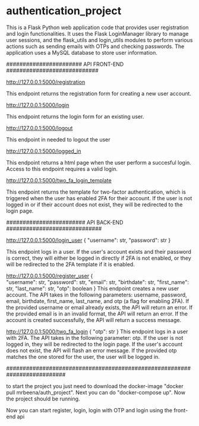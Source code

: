 # authentication_project


This is a Flask Python web application code that provides user registration and login functionalities. It uses the Flask LoginManager library to manage user sessions, and the flask_utils and login_utils modules to perform various actions such as sending emails with OTPs and checking passwords. The application uses a MySQL database to store user information.

####################### API FRONT-END ############################

http://127.0.0.1:5000/registration

This endpoint returns the registration form for creating a new user account.

http://127.0.0.1:5000/login

This endpoint returns the login form for an existing user.

http://127.0.0.1:5000/logout

This endpoint in needed to logout the user

http://127.0.0.1:5000/logged_in

This endpoint returns a html page when the user perform a succesful login. Access to this endpoint requires a valid login.

http://127.0.0.1:5000/two_fa_login_template

This endpoint returns the template for two-factor authentication, which is triggered when the user has enabled 2FA for their account. If the user is not logged in or if their account does not exist, they will be redirected to the login page.

######################## API BACK-END #############################

http://127.0.0.1:5000/login_user
{ 
"username": str,
"password": str 
}

This endpoint logs in a user. If the user's account exists and their password is correct, they will either be logged in directly if 2FA is not enabled, or they will be redirected to the 2FA template if it is enabled.

http://127.0.0.1:5000/register_user
{            
"username": str,
"password": str,
"email": str,
"birthdate": str,
"first_name": str,
"last_name": str,
"otp": boolean
}
This endpoint creates a new user account. The API takes in the following parameters: username, password, email, birthdate, first_name, last_name, and otp (a flag for enabling 2FA). If the provided username or email already exists, the API will return an error. If the provided email is in an invalid format, the API will return an error. If the account is created successfully, the API will return a success message.

http://127.0.0.1:5000/two_fa_login
{ 
"otp": str 
}
This endpoint logs in a user with 2FA. The API takes in the following parameter: otp. If the user is not logged in, they will be redirected to the login page. If the user's account does not exist, the API will flash an error message. If the provided otp matches the one stored for the user, the user will be logged in.

##########################################################################

to start the project you just need to download the docker-image "docker pull mrbeena/auth_project".
Next you can do "docker-compose up". Now the project should be running.

Now you can start register, login, login with OTP and login using the front-end api
